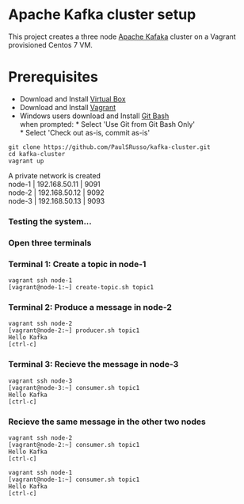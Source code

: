 # Apache Kafka cluster setup 
This project creates a three node [Apache Kafaka](https://kafka.apache.org) cluster on a Vagrant provisioned Centos 7 VM. 

# Prerequisites
* Download and Install <a href="https://www.virtualbox.org/wiki/Downloads" target="_blank">Virtual Box</a>
* Download and Install <a href="https://www.vagrantup.com/downloads.html" target="_blank">Vagrant</a>
* Windows users download and Install <a href="https://git-scm.com/downloads" target="_blank">Git Bash</a>   
    when prompted:
      * Select 'Use Git from Git Bash Only'   
      * Select 'Check out as-is, commit as-is'

```ShellSession
git clone https://github.com/PaulSRusso/kafka-cluster.git
cd kafka-cluster
vagrant up
```

A private network is created   
node-1 | 192.168.50.11 | 9091  
node-2 | 192.168.50.12 | 9092   
node-3 | 192.168.50.13 | 9093   

### Testing the system...

### Open three terminals 

### Terminal 1: Create a topic in node-1
```ShellSession
vagrant ssh node-1
[vagrant@node-1:~] create-topic.sh topic1
```

### Terminal 2: Produce a message in node-2
```ShellSession
vagrant ssh node-2
[vagrant@node-2:~] producer.sh topic1
Hello Kafka 
[ctrl-c]
```

### Terminal 3: Recieve the message in node-3
```ShellSession
vagrant ssh node-3
[vagrant@node-3:~] consumer.sh topic1
Hello Kafka 
[ctrl-c]
```

### Recieve the same message in the other two nodes
```ShellSession
vagrant ssh node-2
[vagrant@node-2:~] consumer.sh topic1
Hello Kafka 
[ctrl-c]

vagrant ssh node-1
[vagrant@node-1:~] consumer.sh topic1
Hello Kafka 
[ctrl-c]
```
